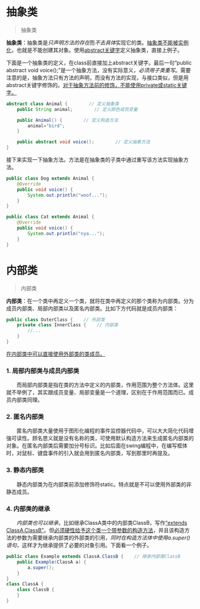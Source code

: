 # 抽象类

> 抽象类

**抽象类**：抽象类是*只声明方法的存在*而*不去具体*实现它的类。<u>抽象类不能被实例化</u>，也就是不能创建其对象。使用<u>abstract关键字</u>定义抽象类，直接上例子。

下面是一个抽象类的定义，在class前直接加上abstract关键字。最后一句“public abstract void voice();”是一个抽象方法，没有实际意义，*必须用子类重写*。需要注意的是，抽象方法只有方法的声明，而没有方法的实现，与接口类似，但是用abstract关键字修饰的。<u>对于抽象方法前的修饰，不能使用private或static关键字。</u>

```java
abstract class Animal {        // 定义抽象类
    public String animal;        // 定义颜色成员变量

    public Animal() {        // 定义构造方法
        animal="bird";
    }

    public abstract void voice();        // 定义抽象方法
}
```

接下来实现一下抽象方法。方法是在抽象类的子类中通过重写该方法实现抽象方法。

```java
public class Dog extends Animal {
    @Override
    public void voice() {
        System.out.println("woof...");
    }
}

public class Cat extends Animal {
    @Override
    public void voice() {
        System.out.println("nya...");
    }
}
```

# 内部类

> 内部类

**内部类**：在一个类中再定义一个类，就将在类中再定义的那个类称为内部类。分为成员内部类、局部内部类以及匿名内部类。比如下方代码就是成员内部类：

```java
public class OuterClass {    // 外部类
    private class InnerClass {    // 内部类
        //...
    }
}
```

<u>在内部类中可以直接使用外部类的类成员。</u>

### 1. 局部内部类与成员内部类

　　而局部内部类是指在类的方法中定义的内部类，作用范围为整个方法体。这里就不举例了，其实跟成员变量、局部变量是一个道理，区别在于作用范围而已。成员内部类同理。

### 2. 匿名内部类

　　匿名内部类大量使用于图形化编程的事件监控器代码中，可以大大简化代码增强可读性。顾名思义就是没有名称的类，可使用默认构造方法来生成匿名内部类的对象。在匿名内部类后需要加分号标识。比如后面在swing编程中，在编写框体时，对鼠标、键盘事件的引入就会用到匿名内部类，写到那里时再提及。

### 3. 静态内部类

　　静态内部类为在内部类前添加修饰符static。特点就是不可以使用外部类的非静态成员。

### 4. 内部类的继承

　　*内部类也可以继承*，比如继承ClassA类中的内部类ClassB，写作<u>“extends ClassA.ClassB”</u>。但<u>必须硬性给予这个类一个带参数的构造方法</u>，并且该构造方法的参数为需要继承内部类的外部类的引用，*同时在构造方法体中使用a.super()语句*，这样才为继承提供了必要的对象引用。下面看一个例子。

```java
public class Example extends ClassA.ClassB {    // 继承内部类ClassB
    public Example(ClassA a) {
        a.super();
    }
}
class ClassA {
    class ClassB {
    }
}
```











